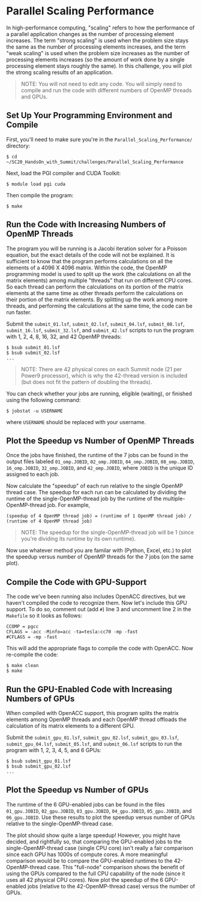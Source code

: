 # Parallel Scaling Performance

In high-performance computing, "scaling" refers to how the performance of a parallel application changes as the number of processing element increases. The term "strong scaling" is used when the problem size stays the same as the number of processing elements increases, and the term "weak scaling" is used when the problem size increases as the number of processing elements increases (so the amount of work done by a single processing element stays roughly the same). In this challenge, you will plot the strong scaling results of an application.

> NOTE: You will not need to edit any code. You will simply need to compile and run the code with different numbers of OpenMP threads and GPUs.

## Set Up Your Programming Environment and Compile

First, you'll need to make sure you're in the `Parallel_Scaling_Performance/` directory:

```
$ cd ~/SC20_HandsOn_with_Summit/challenges/Parallel_Scaling_Performance
```

Next, load the PGI compiler and CUDA Toolkit:

```
$ module load pgi cuda
```

Then compile the program:

```
$ make
```

## Run the Code with Increasing Numbers of OpenMP Threads

The program you will be running is a Jacobi iteration solver for a Poisson equation, but the exact details of the code will not be explained. It is sufficient to know that the program performs calculations on all the elements of a 4096 X 4096 matrix. Within the code, the OpenMP programming model is used to split up the work (the calculations on all the matrix elements) among multiple "threads" that run on different CPU cores. So each thread can perform the calculations on its portion of the matrix elements at the same time as other threads perform the calculations on their portion of the matrix elements. By splitting up the work among more threads, and performing the calculations at the same time, the code can be run faster.

Submit the `submit_01.lsf`, `submit_02.lsf`, `submit_04.lsf`, `submit_08.lsf`, `submit_16.lsf`, `submit_32.lsf`, and `submit_42.lsf` scripts to run the program with 1, 2, 4, 8, 16, 32, and 42 OpenMP threads:

```
$ bsub submit_01.lsf
$ bsub submit_02.lsf
...
```

> NOTE: There are 42 physical cores on each Summit node (21 per Power9 processor), which is why the 42-thread version is included (but does not fit the pattern of doubling the threads).

You can check whether your jobs are running, eligible (waiting), or finished using the following command:

```
$ jobstat -u USERNAME
```
where `USERNAME` should be replaced with your username.

## Plot the Speedup vs Number of OpenMP Threads

Once the jobs have finished, the runtime of the 7 jobs can be found in the output files labeled `01_omp.JOBID`, `02_omp.JOBID`, `04_omp.JOBID`, `08_omp.JOBID`, `16_omp.JOBID`, `32_omp.JOBID`, and `42_omp.JOBID`, where `JOBID` is the unique ID assigned to each job.

Now calculate the "speedup" of each run relative to the single OpenMP thread case. The speedup for each run can be calculated by dividing the runtime of the single-OpenMP-thread job by the runtime of the multiple-OpenMP-thread job. For example,

```
(speedup of 4 OpenMP thread job) = (runtime of 1 OpenMP thread job) / (runtime of 4 OpenMP thread job) 
```

> NOTE: The speedup for the single-OpenMP-thread job will be 1 (since you're dividing its runtime by its own runtime).

Now use whatever method you are familar with (Python, Excel, etc.) to plot the speedup versus number of OpenMP threads for the 7 jobs (on the same plot). 

## Compile the Code with GPU-Support

The code we've been running also includes OpenACC directives, but we haven't compiled the code to recognize them. Now let's include this GPU support. To do so, comment out (add `#`) line 3 and uncomment line 2 in the `Makefile` so it looks as follows:

```
CCOMP = pgcc
CFLAGS = -acc -Minfo=acc -ta=tesla:cc70 -mp -fast
#CFLAGS = -mp -fast
```

This will add the appropriate flags to compile the code with OpenACC. Now re-compile the code:

```
$ make clean
$ make
```

## Run the GPU-Enabled Code with Increasing Numbers of GPUs

When compiled with OpenACC support, this program splits the matrix elements among OpenMP threads and each OpenMP thread offloads the calculation of its matrix elements to a different GPU.  

Submit the `submit_gpu_01.lsf`, `submit_gpu_02.lsf`, `submit_gpu_03.lsf`, `submit_gpu_04.lsf`, `submit_05.lsf`, and `submit_06.lsf` scripts to run the program with 1, 2, 3, 4, 5, and 6 GPUs:

```
$ bsub submit_gpu_01.lsf
$ bsub submit_gpu_02.lsf
...
```

## Plot the Speedup vs Number of GPUs

The runtime of the 6 GPU-enabled jobs can be found in the files `01_gpu.JOBID`, `02_gpu.JOBID`, `03_gpu.JOBID`, `04_gpu.JOBID`, `05_gpu.JOBID`, and `06_gpu.JOBID`. Use these results to plot the speedup versus number of GPUs relative to the single-OpenMP-thread case. 

The plot should show quite a large speedup! However, you might have decided, and rightfully so, that comparing the GPU-enabled jobs to the single-OpenMP-thread case (single CPU core) isn't really a fair comparison since each GPU has 1000s of compute cores. A more meaningful comparison would be to compare the GPU-enabled runtimes to the 42-OpenMP-thread case. This "full-node" comparison shows the benefit of using the GPUs compared to the full CPU capability of the node (since it uses all 42 physical CPU cores). Now plot the speedup of the 6 GPU-enabled jobs (relative to the 42-OpenMP-thread case) versus the number of GPUs.


